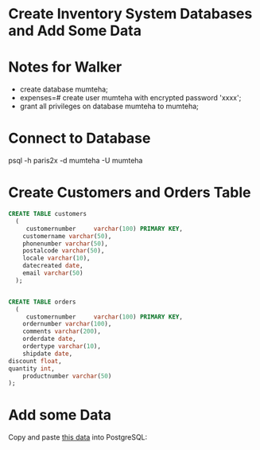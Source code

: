 # Create Inventory System Databases and Add Some Data


# Notes for Walker
* create database mumteha;
* expenses=# create user mumteha with encrypted password 'xxxx';
* grant all privileges on database mumteha to mumteha;


# Connect to Database
psql -h paris2x -d mumteha -U mumteha




# Create Customers and Orders Table

```sql
CREATE TABLE customers
  ( 
     customernumber     varchar(100) PRIMARY KEY, 
    customername varchar(50),
    phonenumber varchar(50),
    postalcode varchar(50),
    locale varchar(10),
    datecreated date,
    email varchar(50)
  );


CREATE TABLE orders
  ( 
     customernumber     varchar(100) PRIMARY KEY,
    ordernumber varchar(100),
    comments varchar(200),
    orderdate date,
    ordertype varchar(10),
    shipdate date,
discount float,
quantity int,
    productnumber varchar(50)
);
```

# Add some Data

 

Copy and paste [this data](https://raw.githubusercontent.com/werowe/glue/master/customersOrders.sql) into PostgreSQL:



